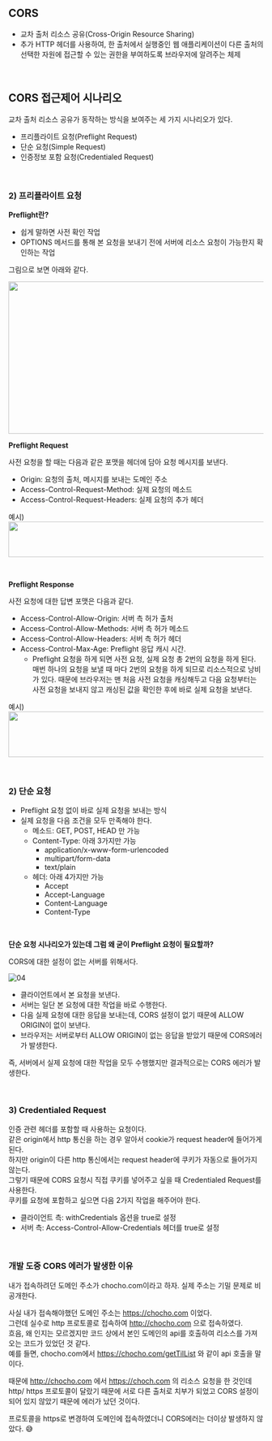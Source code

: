 ## CORS

- 교차 출처 리소스 공유(Cross-Origin Resource Sharing)
- 추가 HTTP 헤더를 사용하여, 한 출처에서 실행중인 웹 애플리케이션이 다른 출처의 선택한 자원에 접근할 수 있는 권한을 부여하도록 브라우저에 알려주는 체제

<br/>

## CORS 접근제어 시나리오

교차 출처 리소스 공유가 동작하는 방식을 보여주는 세 가지 시나리오가 있다.

- 프리플라이트 요청(Preflight Request)
- 단순 요청(Simple Request)
- 인증정보 포함 요청(Credentialed Request)

<br/>

### 2) 프리플라이트 요청

**Preflight란?**

- 쉽게 말하면 사전 확인 작업
- OPTIONS 메서드를 통해 본 요청을 보내기 전에 서버에 리소스 요청이 가능한지 확인하는 작업

그림으로 보면 아래와 같다.

<img src="https://user-images.githubusercontent.com/52793122/144714226-7f1128ae-7ac7-4cc2-9cc1-574387b61dfb.png"  width="650" height="300"/>

<br/>

**Preflight Request**

사전 요청을 할 때는 다음과 같은 포맷을 헤더에 담아 요청 메시지를 보낸다. 

- Origin: 요청의 출처, 메시지를 보내는 도메인 주소
- Access-Control-Request-Method: 실제 요청의 메소드
- Access-Control-Request-Headers: 실제 요청의 추가 헤더

예시) <br/>
<img src="https://user-images.githubusercontent.com/52793122/144714227-654d4a36-b3ea-4ee9-b399-7af07421fe09.png"  width="650" height="70"/>

<br/>

**Preflight Response**

사전 요청에 대한 답변 포맷은 다음과 같다. 

- Access-Control-Allow-Origin: 서버 측 허가 출처
- Access-Control-Allow-Methods: 서버 측 허가 메소드
- Access-Control-Allow-Headers: 서버 측 허가 헤더
- Access-Control-Max-Age: Preflight 응답 캐시 시간.
    - Preflight 요청을 하게 되면 사전 요청, 실제 요청 총 2번의 요청을 하게 된다.
    매번 하나의 요청을 보낼 때 마다 2번의 요청을 하게 되므로 리소스적으로 낭비가 있다. 
    때문에 브라우저는 맨 처음 사전 요청을 캐싱해두고 다음 요청부터는 사전 요청을 보내지 않고 캐싱된 값을 확인한 후에 바로 실제 요청을 보낸다.

예시) <br/>
<img src="https://user-images.githubusercontent.com/52793122/144714228-73a42cdc-59e6-4e28-8824-e653b0f3f5ab.png"  width="650" height="90"/>

<br/>

### 2) 단순 요청

- Preflight 요청 없이 바로 실제 요청을 보내는 방식
- 실제 요청을 다음 조건을 모두 만족해야 한다.
    - 메소드: GET, POST, HEAD 만 가능
    - Content-Type: 아래 3가지만 가능
        - application/x-www-form-urlencoded
        - multipart/form-data
        - text/plain
    - 헤더: 아래 4가지만 가능
        - Accept
        - Accept-Language
        - Content-Language
        - Content-Type

<br/>

**단순 요청 시나리오가 있는데 그럼 왜 굳이 Preflight 요청이 필요할까?**

CORS에 대한 설정이 없는 서버를 위해서다.

![04](https://user-images.githubusercontent.com/52793122/144714229-d4392468-7230-4596-8b22-da01d3013ff9.png)

- 클라이언트에서 본 요청을 보낸다.
- 서버는 일단 본 요청에 대한 작업을 바로 수행한다.
- 다음 실제 요청에 대한 응답을 보내는데, CORS 설정이 없기 때문에 ALLOW ORIGIN이 없이 보낸다.
- 브라우저는 서버로부터 ALLOW ORIGIN이 없는 응답을 받았기 때문에 CORS에러가 발생한다.

즉, 서버에서 실제 요청에 대한 작업을 모두 수행했지만 결과적으로는 CORS 에러가 발생한다. 

<br/>

### 3) Credentialed Request

인증 관련 헤더를 포함할 때 사용하는 요청이다. <br/>
같은 origin에서 http 통신을 하는 경우 알아서 cookie가 request header에 들어가게 된다. <br/>
하지만 origin이 다른 http 통신에서는 request header에 쿠키가 자동으로 들어가지 않는다. <br/>
그렇기 때문에 CORS 요청시 직접 쿠키를 넣어주고 싶을 때 Credentialed Request를 사용한다. <br/>
쿠키를 요청에 포함하고 싶으면 다음 2가지 작업을 해주어야 한다. 

- 클라이언트 측: withCredentials 옵션을 true로 설정
- 서버 측: Access-Control-Allow-Credentials 헤더를 true로 설정

<br/>

### 개발 도중 CORS 에러가 발생한 이유

내가 접속하려던 도메인 주소가 chocho.com이라고 하자. 실제 주소는 기밀 문제로 비공개한다. <br/>

사실 내가 접속해야했던 도메인 주소는 https://chocho.com 이었다. <br/>
그런데 실수로 http 프로토콜로 접속하여 http://chocho.com 으로 접속하였다. <br/>
흐음, 왜 인지는 모르겠지만 코드 상에서 본인 도메인의 api를 호출하여 리소스를 가져오는 코드가 있었던 것 같다. <br/>
예를 들면, chocho.com에서 https://chocho.com/getTilList 와 같이 api 호출을 말이다. 

때문에 http://chocho.com 에서 https://choch.com 의 리소스 요청을 한 것인데 http/ https 프로토콜이 달랐기 때문에 서로 다른 출처로 치부가 되었고 CORS 설정이 되어 있지 않았기 때문에 에러가 났던 것이다. 

프로토콜을 https로 변경하여 도메인에 접속하였더니 CORS에러는 더이상 발생하지 않았다. 😅